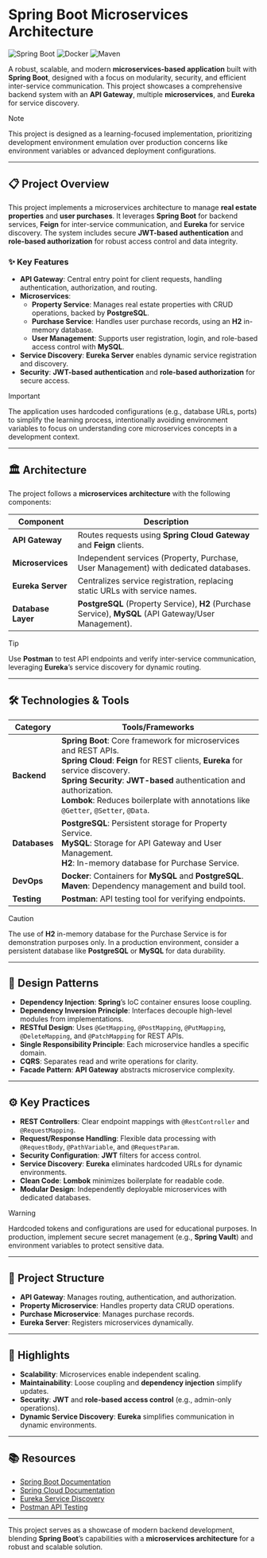 # Spring Boot Microservices Architecture

![Spring Boot](https://img.shields.io/badge/Spring%20Boot-3.x-6DB33F.svg?style=flat&logo=spring&logoColor=white)
![Docker](https://img.shields.io/badge/Docker-20.x-2496ED.svg?style=flat&logo=docker&logoColor=white)
![Maven](https://img.shields.io/badge/Maven-3.x-C71A36.svg?style=flat&logo=apache-maven&logoColor=white)

A robust, scalable, and modern **microservices-based application** built with **Spring Boot**, designed with a focus on modularity, security, and efficient inter-service communication. This project showcases a comprehensive backend system with an **API Gateway**, multiple **microservices**, and **Eureka** for service discovery.

> [!NOTE]
> This project is designed as a learning-focused implementation, prioritizing development environment emulation over production concerns like environment variables or advanced deployment configurations.

---

## 📋 Project Overview

This project implements a microservices architecture to manage **real estate properties** and **user purchases**. It leverages **Spring Boot** for backend services, **Feign** for inter-service communication, and **Eureka** for service discovery. The system includes secure **JWT-based authentication** and **role-based authorization** for robust access control and data integrity.

### ✨ Key Features

- **API Gateway**: Central entry point for client requests, handling authentication, authorization, and routing.
- **Microservices**:
  - **Property Service**: Manages real estate properties with CRUD operations, backed by **PostgreSQL**.
  - **Purchase Service**: Handles user purchase records, using an **H2** in-memory database.
  - **User Management**: Supports user registration, login, and role-based access control with **MySQL**.
- **Service Discovery**: **Eureka Server** enables dynamic service registration and discovery.
- **Security**: **JWT-based authentication** and **role-based authorization** for secure access.

> [!IMPORTANT]
> The application uses hardcoded configurations (e.g., database URLs, ports) to simplify the learning process, intentionally avoiding environment variables to focus on understanding core microservices concepts in a development context.

---

## 🏛️ Architecture

The project follows a **microservices architecture** with the following components:

| Component            | Description                                                                 |
|----------------------|-----------------------------------------------------------------------------|
| **API Gateway**      | Routes requests using **Spring Cloud Gateway** and **Feign** clients.        |
| **Microservices**    | Independent services (Property, Purchase, User Management) with dedicated databases. |
| **Eureka Server**    | Centralizes service registration, replacing static URLs with service names.  |
| **Database Layer**   | **PostgreSQL** (Property Service), **H2** (Purchase Service), **MySQL** (API Gateway/User Management). |

> [!TIP]
> Use **Postman** to test API endpoints and verify inter-service communication, leveraging **Eureka**’s service discovery for dynamic routing.

---

## 🛠️ Technologies & Tools

| Category         | Tools/Frameworks                                      |
|------------------|-------------------------------------------------------|
| **Backend**      | **Spring Boot**: Core framework for microservices and REST APIs.<br>**Spring Cloud**: **Feign** for REST clients, **Eureka** for service discovery.<br>**Spring Security**: **JWT-based** authentication and authorization.<br>**Lombok**: Reduces boilerplate with annotations like `@Getter`, `@Setter`, `@Data`. |
| **Databases**    | **PostgreSQL**: Persistent storage for Property Service.<br>**MySQL**: Storage for API Gateway and User Management.<br>**H2**: In-memory database for Purchase Service. |
| **DevOps**       | **Docker**: Containers for **MySQL** and **PostgreSQL**.<br>**Maven**: Dependency management and build tool. |
| **Testing**      | **Postman**: API testing tool for verifying endpoints. |

> [!CAUTION]
> The use of **H2** in-memory database for the Purchase Service is for demonstration purposes only. In a production environment, consider a persistent database like **PostgreSQL** or **MySQL** for data durability.

---

## 🔧 Design Patterns

- **Dependency Injection**: **Spring**’s IoC container ensures loose coupling.
- **Dependency Inversion Principle**: Interfaces decouple high-level modules from implementations.
- **RESTful Design**: Uses `@GetMapping`, `@PostMapping`, `@PutMapping`, `@DeleteMapping`, and `@PatchMapping` for REST APIs.
- **Single Responsibility Principle**: Each microservice handles a specific domain.
- **CQRS**: Separates read and write operations for clarity.
- **Facade Pattern**: **API Gateway** abstracts microservice complexity.

---

## ⚙️ Key Practices

- **REST Controllers**: Clear endpoint mappings with `@RestController` and `@RequestMapping`.
- **Request/Response Handling**: Flexible data processing with `@RequestBody`, `@PathVariable`, and `@RequestParam`.
- **Security Configuration**: **JWT** filters for access control.
- **Service Discovery**: **Eureka** eliminates hardcoded URLs for dynamic environments.
- **Clean Code**: **Lombok** minimizes boilerplate for readable code.
- **Modular Design**: Independently deployable microservices with dedicated databases.

> [!WARNING]
> Hardcoded tokens and configurations are used for educational purposes. In production, implement secure secret management (e.g., **Spring Vault**) and environment variables to protect sensitive data.

---

## 📂 Project Structure

- **API Gateway**: Manages routing, authentication, and authorization.
- **Property Microservice**: Handles property data CRUD operations.
- **Purchase Microservice**: Manages purchase records.
- **Eureka Server**: Registers microservices dynamically.

---

## 🌟 Highlights

- **Scalability**: Microservices enable independent scaling.
- **Maintainability**: Loose coupling and **dependency injection** simplify updates.
- **Security**: **JWT** and **role-based access control** (e.g., admin-only operations).
- **Dynamic Service Discovery**: **Eureka** simplifies communication in dynamic environments.

---

## 📚 Resources

- [Spring Boot Documentation](https://spring.io/projects/spring-boot)
- [Spring Cloud Documentation](https://spring.io/projects/spring-cloud)
- [Eureka Service Discovery](https://github.com/Netflix/eureka)
- [Postman API Testing](https://www.postman.com/)

---

This project serves as a showcase of modern backend development, blending **Spring Boot**’s capabilities with a **microservices architecture** for a robust and scalable solution.

